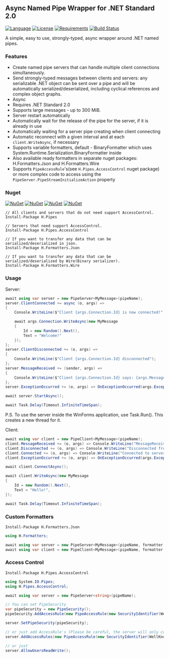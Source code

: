 ## Async Named Pipe Wrapper for .NET Standard 2.0

[![Language](https://img.shields.io/badge/language-C%23-blue.svg?style=flat-square)](https://github.com/HavenDV/H.Pipes/search?l=C%23&o=desc&s=&type=Code) 
[![License](https://img.shields.io/github/license/HavenDV/H.Pipes.svg?label=License&maxAge=86400)](LICENSE.txt) 
[![Requirements](https://img.shields.io/badge/Requirements-.NET%20Standard%202.0-blue.svg)](https://github.com/dotnet/standard/blob/master/docs/versions/netstandard2.0.md)
[![Build Status](https://github.com/HavenDV/H.Pipes/workflows/.NET%20Core/badge.svg?branch=master)](https://github.com/HavenDV/H.Pipes/actions?query=workflow%3A%22.NET+Core%22)

A simple, easy to use, strongly-typed, async wrapper around .NET named pipes.

### Features

*  Create named pipe servers that can handle multiple client connections simultaneously.
*  Send strongly-typed messages between clients and servers: any serializable .NET object can be sent over a pipe and will be automatically serialized/deserialized, including cyclical references and complex object graphs.
*  Async
*  Requires .NET Standard 2.0
*  Supports large messages - up to 300 MiB.
*  Server restart automatically
*  Automatically wait for the release of the pipe for the server, if it is already in use
*  Automatically waiting for a server pipe creating when client connecting
*  Automatic reconnect with a given interval and at each `client.WriteAsync`, if necessary
*  Supports variable formatters, default - BinaryFormatter which uses System.Runtime.Serialization.BinaryFormatter inside
*  Also available ready formatters in separate nuget packages: H.Formatters.Json and H.Formatters.Wire
*  Supports `PipeAccessRule`'s(see `H.Pipes.AccessControl` nuget package) or more complex code to access using the `PipeServer.PipeStreamInitializeAction` property

### Nuget

[![NuGet](https://img.shields.io/nuget/dt/H.Pipes.svg?style=flat-square&label=H.Pipes)](https://www.nuget.org/packages/H.Pipes/)
[![NuGet](https://img.shields.io/nuget/dt/H.Pipes.AccessControl.svg?style=flat-square&label=H.Pipes.AccessControl)](https://www.nuget.org/packages/H.Pipes.AccessControl/)
[![NuGet](https://img.shields.io/nuget/dt/H.Formatters.Json.svg?style=flat-square&label=H.Formatters.Json)](https://www.nuget.org/packages/H.Formatters.Json/)
[![NuGet](https://img.shields.io/nuget/dt/H.Formatters.Wire.svg?style=flat-square&label=H.Formatters.Wire)](https://www.nuget.org/packages/H.Formatters.Wire/)
```
// All clients and servers that do not need support AccessControl.
Install-Package H.Pipes

// Servers that need support AccessControl.
Install-Package H.Pipes.AccessControl

// If you want to transfer any data that can be serialized/deserialized in json.
Install-Package H.Formatters.Json

// If you want to transfer any data that can be serialized/deserialized by Wire(Binary serializer).
Install-Package H.Formatters.Wire
```

### Usage

Server:

```csharp
await using var server = new PipeServer<MyMessage>(pipeName);
server.ClientConnected += async (o, args) =>
{
    Console.WriteLine($"Client {args.Connection.Id} is now connected!");

    await args.Connection.WriteAsync(new MyMessage
    {
        Id = new Random().Next(),
        Text = "Welcome!"
    });
};
server.ClientDisconnected += (o, args) =>
{
    Console.WriteLine($"Client {args.Connection.Id} disconnected");
};
server.MessageReceived += (sender, args) =>
{
    Console.WriteLine($"Client {args.Connection.Id} says: {args.Message}");
};
server.ExceptionOccurred += (o, args) => OnExceptionOccurred(args.Exception);

await server.StartAsync();

await Task.Delay(Timeout.InfiniteTimeSpan);
```

P.S. To use the server inside the WinForms application, use Task.Run(). This creates a new thread for it.

Client:

```csharp
await using var client = new PipeClient<MyMessage>(pipeName);
client.MessageReceived += (o, args) => Console.WriteLine("MessageReceived: " + args.Message);
client.Disconnected += (o, args) => Console.WriteLine("Disconnected from server");
client.Connected += (o, args) => Console.WriteLine("Connected to server");
client.ExceptionOccurred += (o, args) => OnExceptionOccurred(args.Exception);

await client.ConnectAsync();

await client.WriteAsync(new MyMessage
{
    Id = new Random().Next(),
    Text = "Hello!",
});

await Task.Delay(Timeout.InfiniteTimeSpan);
```

### Custom Formatters
```
Install-Package H.Formatters.Json
```

```csharp
using H.Formatters;

await using var server = new PipeServer<MyMessage>(pipeName, formatter: new JsonFormatter());
await using var client = new PipeClient<MyMessage>(pipeName, formatter: new JsonFormatter());
```

### Access Control
```
Install-Package H.Pipes.AccessControl
```

```csharp
using System.IO.Pipes;
using H.Pipes.AccessControl;

await using var server = new PipeServer<string>(pipeName);

// You can set PipeSecurity
var pipeSecurity = new PipeSecurity();
pipeSecurity.AddAccessRule(new PipeAccessRule(new SecurityIdentifier(WellKnownSidType.BuiltinUsersSid, null), PipeAccessRights.ReadWrite, AccessControlType.Allow));

server.SetPipeSecurity(pipeSecurity);

// or just add AccessRule's (Please be careful, the server will only consider AccessRules from the last call AddAccessRules())
server.AddAccessRules(new PipeAccessRule(new SecurityIdentifier(WellKnownSidType.BuiltinUsersSid, null), PipeAccessRights.ReadWrite, AccessControlType.Allow));

// or just
server.AllowUsersReadWrite();
```